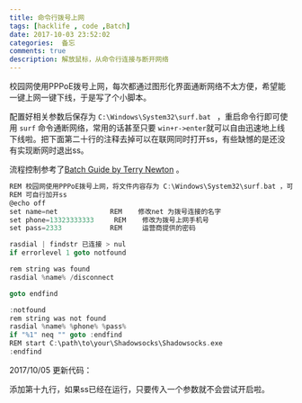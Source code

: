 ```yaml
---
title: 命令行拨号上网
tags: [hacklife , code ,Batch]
date: 2017-10-03 23:52:02
categories:  备忘
comments: true
description: 解放鼠标，从命令行连接与断开网络
---
```


校园网使用PPPoE拨号上网，每次都通过图形化界面通断网络不太方便，希望能一键上网一键下线，于是写了个小脚本。

配置好相关参数后保存为  `C:\Windows\System32\surf.bat ` ，重启命令行即可使用 `surf` 命令通断网络，常用的话甚至只要 `win+r->enter`就可以自由迅速地上线下线啦。把下面第二十行的注释去掉可以在联网同时打开ss，有些缺憾的是还没有实现断网时退出ss。

流程控制参考了[Batch Guide by Terry Newton](http://www.infionline.net/~wtnewton/batch/batguide.html#8) 。

```c
REM 校园网使用PPPoE拨号上网，将文件内容存为 C:\Windows\System32\surf.bat ，可以命令行拨号上网
REM 可自行加开ss
@echo off
set name=net  			 REM 	修改net 为拨号连接的名字
set phone=13323333333 	  REM	 修改为拨号上网手机号
set pass=2333   		 REM   	 运营商提供的密码

rasdial | findstr 已连接 > nul
if errorlevel 1 goto notfound

rem string was found
rasdial %name% /disconnect 

goto endfind

:notfound
rem string was not found
rasdial %name% %phone% %pass%
if "%1" neq "" goto :endfind
REM start C:\path\to\your\Shadowsocks\Shadowsocks.exe
:endfind
```



2017/10/05 更新代码：

添加第十九行，如果ss已经在运行，只要传入一个参数就不会尝试开启啦。